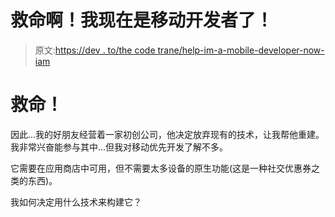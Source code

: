 # 救命啊！我现在是移动开发者了！

> 原文:[https://dev . to/the code trane/help-im-a-mobile-developer-now-iam](https://dev.to/thecodetrane/help-im-a-mobile-developer-now-iam)

# 救命！

因此...我的好朋友经营着一家初创公司，他决定放弃现有的技术，让我帮他重建。我非常兴奋能参与其中...但我对移动优先开发了解不多。

它需要在应用商店中可用，但不需要太多设备的原生功能(这是一种社交优惠券之类的东西)。

我如何决定用什么技术来构建它？